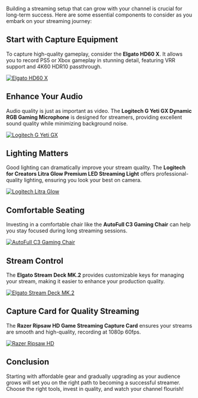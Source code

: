 Building a streaming setup that can grow with your channel is crucial for long-term success. Here are some essential components to consider as you embark on your streaming journey:

## Start with Capture Equipment
To capture high-quality gameplay, consider the **Elgato HD60 X**. It allows you to record PS5 or Xbox gameplay in stunning detail, featuring VRR support and 4K60 HDR10 passthrough. 

[![Elgato HD60 X](https://www.gamestreamingsetup.com/elgato-hd60-x.jpg)](https://amzn.to/4dZtxVc)

## Enhance Your Audio
Audio quality is just as important as video. The **Logitech G Yeti GX Dynamic RGB Gaming Microphone** is designed for streamers, providing excellent sound quality while minimizing background noise.

[![Logitech G Yeti GX](https://www.gamestreamingsetup.com/logitech-g-yeti-gx.jpg)](https://amzn.to/446et4B)

## Lighting Matters
Good lighting can dramatically improve your stream quality. The **Logitech for Creators Litra Glow Premium LED Streaming Light** offers professional-quality lighting, ensuring you look your best on camera.

[![Logitech Litra Glow](https://www.gamestreamingsetup.com/logitech-litra-glow.jpg)](https://amzn.to/4l3fnVr)

## Comfortable Seating
Investing in a comfortable chair like the **AutoFull C3 Gaming Chair** can help you stay focused during long streaming sessions.

[![AutoFull C3 Gaming Chair](https://www.gamestreamingsetup.com/autofull-c3.jpg)](https://amzn.to/3ZkeNtZ)

## Stream Control
The **Elgato Stream Deck MK.2** provides customizable keys for managing your stream, making it easier to enhance your production quality.

[![Elgato Stream Deck MK.2](https://www.gamestreamingsetup.com/elgato-stream-deck-mk2.jpg)](https://amzn.to/43ECm3m)

## Capture Card for Quality Streaming
The **Razer Ripsaw HD Game Streaming Capture Card** ensures your streams are smooth and high-quality, recording at 1080p 60fps.

[![Razer Ripsaw HD](https://www.gamestreamingsetup.com/razer-ripsaw-hd.jpg)](https://amzn.to/448keyM)

## Conclusion
Starting with affordable gear and gradually upgrading as your audience grows will set you on the right path to becoming a successful streamer. Choose the right tools, invest in quality, and watch your channel flourish!